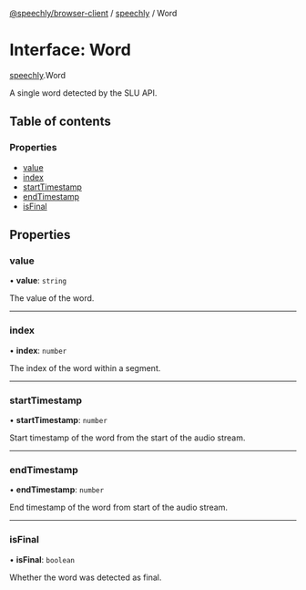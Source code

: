 [@speechly/browser-client](../README.md) / [speechly](../modules/speechly.md) / Word

# Interface: Word

[speechly](../modules/speechly.md).Word

A single word detected by the SLU API.

## Table of contents

### Properties

- [value](speechly.Word.md#value)
- [index](speechly.Word.md#index)
- [startTimestamp](speechly.Word.md#starttimestamp)
- [endTimestamp](speechly.Word.md#endtimestamp)
- [isFinal](speechly.Word.md#isfinal)

## Properties

### value

• **value**: `string`

The value of the word.

___

### index

• **index**: `number`

The index of the word within a segment.

___

### startTimestamp

• **startTimestamp**: `number`

Start timestamp of the word from the start of the audio stream.

___

### endTimestamp

• **endTimestamp**: `number`

End timestamp of the word from start of the audio stream.

___

### isFinal

• **isFinal**: `boolean`

Whether the word was detected as final.
